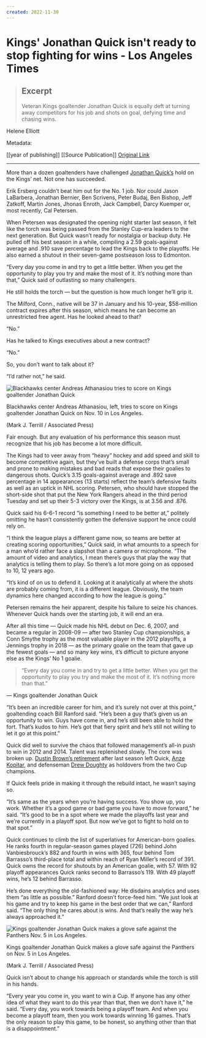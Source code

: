 ```yaml
---
created: 2022-11-30
---
```


# Kings' Jonathan Quick isn't ready to stop fighting for wins - Los Angeles Times

> ## Excerpt
> Veteran Kings goaltender Jonathan Quick is equally deft at turning away competitors for his job and shots on goal, defying time and chasing wins.

Helene Elliott

Metadata: 

[[year of publishing]]
[[Source Publication]]
[Original Link](https://www.latimes.com/sports/hockey/story/2022-11-24/kings-quick-elliott)

---
More than a dozen goaltenders have challenged [Jonathan Quick’s](https://www.latimes.com/sports/hockey/story/2022-05-01/stanley-cup-playoffs-jonathan-quick-la-kings-vs-edmonton-oilers) hold on the Kings’ net. Not one has succeeded.

Erik Ersberg couldn’t beat him out for the No. 1 job. Nor could Jason LaBarbera, Jonathan Bernier, Ben Scrivens, Peter Budaj, Ben Bishop, Jeff Zatkoff, Martin Jones, Jhonas Enroth, Jack Campbell, Darcy Kuemper or, most recently, Cal Petersen.

When Petersen was designated the opening night starter last season, it felt like the torch was being passed from the Stanley Cup-era leaders to the next generation. But Quick wasn’t ready for nostalgia or backup duty. He pulled off his best season in a while, compiling a 2.59 goals-against average and .910 save percentage to lead the Kings back to the playoffs. He also earned a shutout in their seven-game postseason loss to Edmonton.

“Every day you come in and try to get a little better. When you get the opportunity to play you try and make the most of it. It’s nothing more than that,” Quick said of outlasting so many challengers.

He still holds the torch — but the question is how much longer he’ll grip it.

The Milford, Conn., native will be 37 in January and his 10-year, $58-million contract expires after this season, which means he can become an unrestricted free agent. Has he looked ahead to that?

“No.”

Has he talked to Kings executives about a new contract?

“No.”

So, you don’t want to talk about it?

“I’d rather not,” he said.

 ![Blackhawks center Andreas Athanasiou tries to score on Kings goaltender Jonathan Quick ](https://ca-times.brightspotcdn.com/dims4/default/37fb229/2147483647/strip/true/crop/7025x4684+0+0/resize/2000x1334!/quality/80/?url=https%3A%2F%2Fcalifornia-times-brightspot.s3.amazonaws.com%2F63%2F20%2F9eef23b1491dbcef0c7649b61c8c%2Fblackhawks-kings-hockey-30337.jpg)

Blackhawks center Andreas Athanasiou, left, tries to score on Kings goaltender Jonathan Quick on Nov. 10 in Los Angeles.

(Mark J. Terrill / Associated Press)

Fair enough. But any evaluation of his performance this season must recognize that his job has become a lot more difficult.

The Kings had to veer away from “heavy” hockey and add speed and skill to become competitive again, but they’ve built a defense corps that’s small and prone to making mistakes and bad reads that expose their goalies to dangerous shots. Quick’s 3.15 goals-against average and .892 save percentage in 14 appearances (13 starts) reflect the team’s defensive faults as well as an uptick in NHL scoring. Petersen, who should have stopped the short-side shot that put the New York Rangers ahead in the third period Tuesday and set up their 5-3 victory over the Kings, is at 3.56 and .876.

Quick said his 6-6-1 record “is something I need to be better at,” politely omitting he hasn’t consistently gotten the defensive support he once could rely on.

“I think the league plays a different game now, so teams are better at creating scoring opportunities,” Quick said, in what amounts to a speech for a man who’d rather face a slapshot than a camera or microphone. “The amount of video and analytics, I mean there’s guys that play the way that analytics is telling them to play. So there’s a lot more going on as opposed to 10, 12 years ago.

“It’s kind of on us to defend it. Looking at it analytically at where the shots are probably coming from, it is a different league. Obviously, the team dynamics here changed according to how the league is going.”

Petersen remains the heir apparent, despite his failure to seize his chances. Whenever Quick hands over the starting job, it will end an era.

After all this time — Quick made his NHL debut on Dec. 6, 2007, and became a regular in 2008-09 — after two Stanley Cup championships, a Conn Smythe trophy as the most valuable player in the 2012 playoffs, a Jennings trophy in 2018 — as the primary goalie on the team that gave up the fewest goals — and so many key wins, it’s difficult to picture anyone else as the Kings’ No 1 goalie.

> “Every day you come in and try to get a little better. When you get the opportunity to play you try and make the most of it. It’s nothing more than that.”

— Kings goaltender Jonathan Quick

“It’s been an incredible career for him, and it’s surely not over at this point,” goaltending coach Bill Ranford said. “He’s been a guy that’s given us an opportunity to win. Guys have come in, and he’s still been able to hold the fort. That’s kudos to him. He’s got that fiery spirit and he’s still not willing to let it go at this point.”

Quick did well to survive the chaos that followed management’s all-in push to win in 2012 and 2014. Talent was replenished slowly. The core was broken up. [Dustin Brown’s retirement](https://www.latimes.com/sports/hockey/story/2022-04-29/end-of-era-kings-dustin-brown-ducks-ryan-getzlaf-socal-nhl-map) after last season left Quick, [Anze Kopitar](https://www.latimes.com/sports/hockey/story/2022-10-03/kings-stanley-cup-contenders-anze-kopitar-phillip-danault-drew-doughty), and defenseman [Drew Doughty](https://www.latimes.com/sports/hockey/story/2022-02-16/kings-ceremony-for-drew-doughty-loss-to-oilers) as holdovers from the two Cup champions.

If Quick feels pride in making it through the rebuild intact, he wasn’t saying so.

“It’s same as the years when you’re having success. You show up, you work. Whether it’s a good game or bad game you have to move forward,” he said. “It’s good to be in a spot where we made the playoffs last year and we’re currently in a playoff spot. But now we’ve got to fight to hold on to that spot.”

Quick continues to climb the list of superlatives for American-born goalies. He ranks fourth in regular-season games played (726) behind John Vanbiesbrouck’s 882 and fourth in wins with 365, four behind Tom Barrasso’s third-place total and within reach of Ryan Miller’s record of 391. Quick owns the record for shutouts by an American goalie, with 57. With 92 playoff appearances Quick ranks second to Barrasso’s 119. With 49 playoff wins, he’s 12 behind Barrasso.

He’s done everything the old-fashioned way: He disdains analytics and uses them “as little as possible.” Ranford doesn’t force-feed him. “We just look at his game and try to keep his game in the best order that we can,” Ranford said. “The only thing he cares about is wins. And that’s really the way he’s always approached it.”

 ![Kings goaltender Jonathan Quick makes a glove safe against the Panthers Nov. 5 in Los Angeles. ](https://ca-times.brightspotcdn.com/dims4/default/6ca16a7/2147483647/strip/true/crop/4096x2730+0+0/resize/2000x1333!/quality/80/?url=https%3A%2F%2Fcalifornia-times-brightspot.s3.amazonaws.com%2F88%2Ff2%2Fa80068cf4ee09b12267d01097012%2Fpanthers-kings-hockey-50440.jpg)

Kings goaltender Jonathan Quick makes a glove safe against the Panthers on Nov. 5 in Los Angeles.

(Mark J. Terrill / Associated Press)

Quick isn’t about to change his approach or standards while the torch is still in his hands.

“Every year you come in, you want to win a Cup. If anyone has any other idea of what they want to do this year than that, then we don’t have it,” he said. “Every day, you work towards being a playoff team. And when you become a playoff team, then you work towards winning 16 games. That’s the only reason to play this game, to be honest, so anything other than that is a disappointment.”
